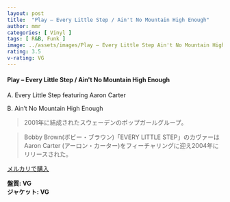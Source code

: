 ```yaml
---
layout: post
title:  "Play – Every Little Step / Ain't No Mountain High Enough"
author: mmr
categories: [ Vinyl ]
tags: [ R&B, Funk ]
image: ../assets/images/Play – Every Little Step Ain't No Mountain High Enough.jpg
rating: 3.5
v-rating: VG
---
```


#### Play – Every Little Step / Ain't No Mountain High Enough

A. Every Little Step featuring Aaron Carter

B. Ain’t No Mountain High Enough

> 2001年に結成されたスウェーデンのポップガールグループ。

> Bobby Brown(ボビー・ブラウン)「EVERY LITTLE STEP」のカヴァーはAaron Carter (アーロン・カーター)をフィーチャリングに迎え2004年にリリースされた。

[メルカリで購入](https://jp.mercari.com/item/m58251300006)

<div class="mt-4 mb-4 d-flex align-items-center">
<strong class="mr-1">盤質: VG</strong>
</div>
<div class="mt-4 mb-4 d-flex align-items-center">
<strong class="mr-1">ジャケット: VG</strong>
</div>

